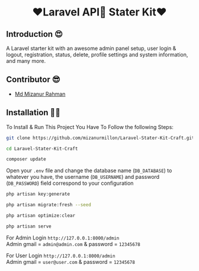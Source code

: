<p align="center">
    <h1 align="center">❤️Laravel API🚀 Stater Kit❤️</h1>
</p>

## Introduction 😍

<p> A Laravel starter kit with an awesome admin panel setup, user login & logout, registration, status, delete, profile settings and system information, and many more. </p>

## Contributor 😎

-   <a href="https://github.com/mizanurmillon" target="_blank">Md Mizanur Rahman</a>

## Installation 🤷‍♂

To Install & Run This Project You Have To Follow the following Steps:

```sh
git clone https://github.com/mizanurmillon/Laravel-Stater-Kit-Craft.git
```

```sh
cd Laravel-Stater-Kit-Craft
```

```sh
composer update
```

Open your `.env` file and change the database name (`DB_DATABASE`) to whatever you have, the username (`DB_USERNAME`) and password (`DB_PASSWORD`) field correspond to your configuration

```sh
php artisan key:generate
```

```sh
php artisan migrate:fresh --seed
```

```sh
php artisan optimize:clear
```

```sh
php artisan serve
```
For Admin Login `http://127.0.0.1:8000/admin` <br>
Admin gmail = `admin@admin.com` & password = `12345678`

For User Login `http://127.0.0.1:8000/admin` <br>
Admin gmail = `user@user.com` & password = `12345678`
